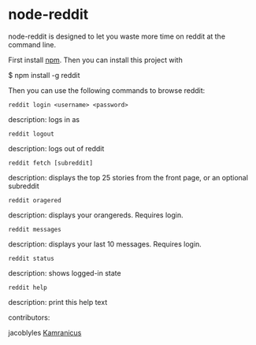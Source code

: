 node-reddit
========

node-reddit is designed to let you waste more time on reddit at the command line. 

First install [npm](http://npmjs.org/). Then you can install this project with 

   $ npm install -g reddit
   
Then you can use the following commands to browse reddit:

    reddit login <username> <password>
description: logs in as <username>

    reddit logout
description: logs out of reddit

    reddit fetch [subreddit]
description: displays the top 25 stories from the front page, or an optional subreddit

    reddit oragered
description: displays your orangereds. Requires login.

    reddit messages
description: displays your last 10 messages. Requires login.

    reddit status
description: shows logged-in state

    reddit help
description: print this help text




contributors:

jacoblyles
[Kamranicus](http://kamranicus.com)
